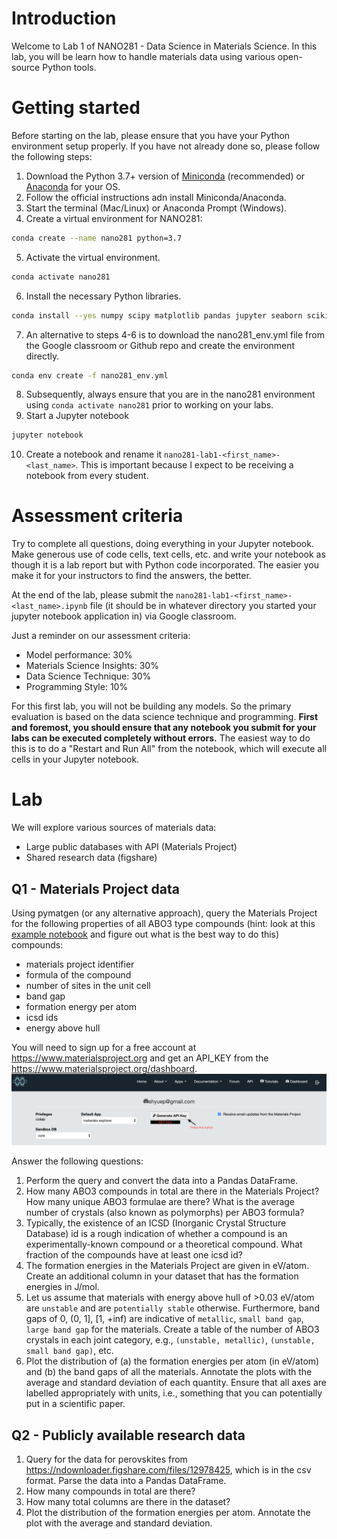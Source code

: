 # Introduction

Welcome to Lab 1 of NANO281 - Data Science in Materials Science. In this lab, you will be learn how to handle materials data using various open-source Python tools.

# Getting started

Before starting on the lab, please ensure that you have your Python environment setup properly. If you have not already done so, please follow the following steps:

1. Download the Python 3.7+ version of [Miniconda](https://docs.conda.io/en/latest/miniconda.html) (recommended) or [Anaconda](https://www.anaconda.com/distribution/) for your OS.
2. Follow the official instructions adn install Miniconda/Anaconda.
3. Start the terminal (Mac/Linux) or Anaconda Prompt (Windows).
4. Create a virtual environment for NANO281:
```bash
conda create --name nano281 python=3.7
```
5. Activate the virtual environment.
```bash
conda activate nano281
```
6. Install the necessary Python libraries.
```bash
conda install --yes numpy scipy matplotlib pandas jupyter seaborn scikit-learn tensorflow pymatgen
```
7. An alternative to steps 4-6 is to download the nano281_env.yml file from the Google classroom or Github repo and create the environment directly.
```bash
conda env create -f nano281_env.yml
```
8. Subsequently, always ensure that you are in the nano281 environment using `conda activate nano281` prior to working on your labs.
9. Start a Jupyter notebook
```bash
jupyter notebook
```
10. Create a notebook and rename it `nano281-lab1-<first_name>-<last_name>`. This is important because I expect to be receiving a notebook from every student.

# Assessment criteria

Try to complete all questions, doing everything in your Jupyter notebook. Make generous use of code cells, text cells, etc. and write your notebook as though it is a lab report but with Python code incorporated. The easier you make it for your instructors to find the answers, the better.

At the end of the lab, please submit the `nano281-lab1-<first_name>-<last_name>.ipynb` file (it should be in whatever directory you started your jupyter notebook application in) via Google classroom.

Just a reminder on our assessment criteria:
- Model performance: 30%
- Materials Science Insights: 30%
- Data Science Technique: 30%
- Programming Style: 10%

For this first lab, you will not be building any models. So the primary evaluation is based on the data science technique and programming. **First and foremost, you should ensure that any notebook you submit for your labs can be executed completely without errors.** The easiest way to do this is to do a "Restart and Run All" from the notebook, which will execute all cells in your Jupyter notebook.


# Lab

We will explore various sources of materials data:
* Large public databases with API (Materials Project)
* Shared research data (figshare)

## Q1 - Materials Project data

Using pymatgen (or any alternative approach), query the Materials Project for the following properties of all ABO3 type compounds (hint: look at this [example notebook](https://github.com/materialsproject/mapidoc/blob/master/example_notebooks/Using%20the%20Materials%20API%20with%20Python.ipynb) and figure out what is the best way to do this) compounds: 

- materials project identifier
- formula of the compound
- number of sites in the unit cell
- band gap
- formation energy per atom
- icsd ids
- energy above hull

You will need to sign up for a free account at https://www.materialsproject.org and get an API_KEY from the https://www.materialsproject.org/dashboard. 
![API key](MP_API_KEY.png "Getting the Materials Project API key")

Answer the following questions:

1. Perform the query and convert the data into a Pandas DataFrame.
2. How many ABO3 compounds in total are there in the Materials Project? How many unique ABO3 formulae are there? What is the average number of crystals (also known as polymorphs) per ABO3 formula?
3. Typically, the existence of an ICSD (Inorganic Crystal Structure Database) id is a rough indication of whether a compound is an experimentally-known compound or a theoretical compound. What fraction of the compounds have at least one icsd id?
4. The formation energies in the Materials Project are given in eV/atom. Create an additional column in your dataset that has the formation energies in J/mol.
5. Let us assume that materials with energy above hull of >0.03 eV/atom are `unstable` and are `potentially stable` otherwise. Furthermore, band gaps of 0, (0, 1], [1, +inf) are indicative of `metallic`, `small band gap`, `large band gap` for the materials. Create a table of the number of ABO3 crystals in each joint category, e.g., `(unstable, metallic)`, `(unstable, small band gap)`, etc.
6. Plot the distribution of (a) the formation energies per atom (in eV/atom) and (b) the band gaps of all the materials. Annotate the plots with the average and standard deviation of each quantity. Ensure that all axes are labelled appropriately with units, i.e., something that you can potentially put in a scientific paper.


## Q2 - Publicly available research data

1. Query for the data for perovskites from https://ndownloader.figshare.com/files/12978425, which is in the csv format. Parse the data into a Pandas DataFrame.
2. How many compounds in total are there?
3. How many total columns are there in the dataset?
4. Plot the distribution of the formation energies per atom. Annotate the plot with the average and standard deviation.

